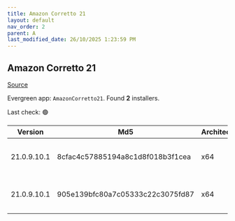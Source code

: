 ```yaml
---
title: Amazon Corretto 21
layout: default
nav_order: 2
parent: A
last_modified_date: 26/10/2025 1:23:59 PM
---
```


## Amazon Corretto 21

[Source](https://aws.amazon.com/corretto/)

Evergreen app: `AmazonCorretto21`. Found **2** installers.

Last check: 🟢

| Version     | Md5                              | Architecture | Type | URI                                                                                                                                                                                                          |
| ----------- | -------------------------------- | ------------ | ---- | ------------------------------------------------------------------------------------------------------------------------------------------------------------------------------------------------------------ |
| 21.0.9.10.1 | 8cfac4c57885194a8c1d8f018b3f1cea | x64          | msi  | [https://corretto.aws/downloads/resources/21.0.9.10.1/amazon-corretto-21.0.9.10.1-windows-x64.msi](https://corretto.aws/downloads/resources/21.0.9.10.1/amazon-corretto-21.0.9.10.1-windows-x64.msi)         |
| 21.0.9.10.1 | 905e139bfc80a7c05333c22c3075fd87 | x64          | zip  | [https://corretto.aws/downloads/resources/21.0.9.10.1/amazon-corretto-21.0.9.10.1-windows-x64-jdk.zip](https://corretto.aws/downloads/resources/21.0.9.10.1/amazon-corretto-21.0.9.10.1-windows-x64-jdk.zip) |
